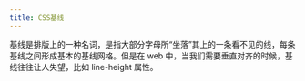 ```yaml
---
title: CSS基线
---
```


基线是排版上的一种名词，是指大部分字母所“坐落”其上的一条看不见的线，每条基线之间形成基本的基线网格。但是在 web 中，当我们需要垂直对齐的时候，基线往往让人失望，比如 line-height 属性。
